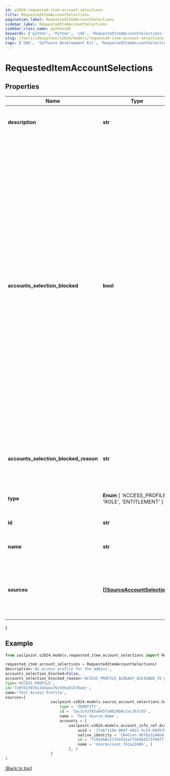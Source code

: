 ```yaml
---
id: v2024-requested-item-account-selections
title: RequestedItemAccountSelections
pagination_label: RequestedItemAccountSelections
sidebar_label: RequestedItemAccountSelections
sidebar_class_name: pythonsdk
keywords: ['python', 'Python', 'sdk', 'RequestedItemAccountSelections', 'V2024RequestedItemAccountSelections'] 
slug: /tools/sdk/python/v2024/models/requested-item-account-selections
tags: ['SDK', 'Software Development Kit', 'RequestedItemAccountSelections', 'V2024RequestedItemAccountSelections']
---
```


# RequestedItemAccountSelections


## Properties

Name | Type | Description | Notes
------------ | ------------- | ------------- | -------------
**description** | **str** | The description for this requested item | [optional] 
**accounts_selection_blocked** | **bool** | This field indicates if account selections are not allowed for this requested item. * If true, this field indicates that account selections will not be available for this item and user combination. In this case, no account selections should be provided in the access request for this item and user combination, irrespective of whether the user has single or multiple accounts on a source. * An example is where a user is requesting an access profile that is already assigned to one of their accounts.  | [optional] [default to False]
**accounts_selection_blocked_reason** | **str** | If account selections are not allowed for an item, this field will denote the reason. | [optional] 
**type** |  **Enum** [  'ACCESS_PROFILE',    'ROLE',    'ENTITLEMENT' ] | The type of the item being requested. | [optional] 
**id** | **str** | The id of the requested item | [optional] 
**name** | **str** | The name of the requested item | [optional] 
**sources** | [**[]SourceAccountSelections**](source-account-selections) | The details for the sources and accounts for the requested item and identity combination | [optional] 
}

## Example

```python
from sailpoint.v2024.models.requested_item_account_selections import RequestedItemAccountSelections

requested_item_account_selections = RequestedItemAccountSelections(
description='An access profile for the admins',
accounts_selection_blocked=False,
accounts_selection_blocked_reason='ACCESS_PROFILE_ALREADY_ASSIGNED_TO_AN_ACCOUNT',
type='ACCESS_PROFILE',
id='720fd239701344aea76c93ba91376aec',
name='Test Access Profile',
sources=[
                    sailpoint.v2024.models.source_account_selections.SourceAccountSelections(
                        type = 'IDENTITY', 
                        id = '3ac3c43785a845fa9820b0c1ac767cd5', 
                        name = 'Test Source_Name', 
                        accounts = [
                            sailpoint.v2024.models.account_info_ref.AccountInfoRef(
                                uuid = '{fab7119e-004f-4822-9c33-b8d570d6c6a6}', 
                                native_identity = 'CN=Glen 067da3248e914,OU=YOUROU,OU=org-data-service,DC=YOURDC,DC=local', 
                                id = 'f19d168c27374fd1aff3b483573f997f', 
                                name = 'UserAccount.761a2248b', )
                            ], )
                    ]
)

```
[[Back to top]](#) 

